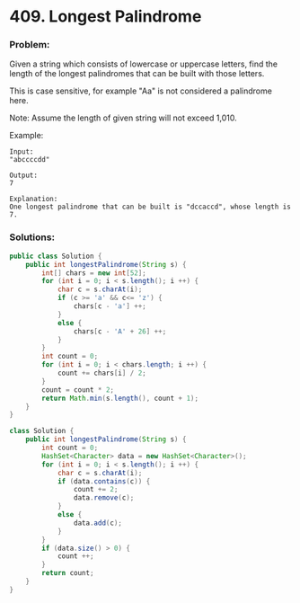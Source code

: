 # 409. Longest Palindrome

### Problem:

Given a string which consists of lowercase or uppercase letters, find the length of the longest palindromes that can be built with those letters.

This is case sensitive, for example "Aa" is not considered a palindrome here.

Note:
Assume the length of given string will not exceed 1,010.

Example:
```
Input:
"abccccdd"

Output:
7

Explanation:
One longest palindrome that can be built is "dccaccd", whose length is 7.
```

### Solutions:

```java
public class Solution {
    public int longestPalindrome(String s) {
        int[] chars = new int[52];
        for (int i = 0; i < s.length(); i ++) {
            char c = s.charAt(i);
            if (c >= 'a' && c<= 'z') {
                chars[c - 'a'] ++;
            }
            else {
                chars[c - 'A' + 26] ++;
            }
        }
        int count = 0;
        for (int i = 0; i < chars.length; i ++) {
            count += chars[i] / 2;
        }
        count = count * 2;
        return Math.min(s.length(), count + 1);
    }
}
```

```java
class Solution {
    public int longestPalindrome(String s) {
        int count = 0;
        HashSet<Character> data = new HashSet<Character>();
        for (int i = 0; i < s.length(); i ++) {
            char c = s.charAt(i);
            if (data.contains(c)) {
                count += 2;
                data.remove(c);
            }
            else {
                data.add(c);
            }
        }
        if (data.size() > 0) {
            count ++;
        }
        return count;
    }
}
```
